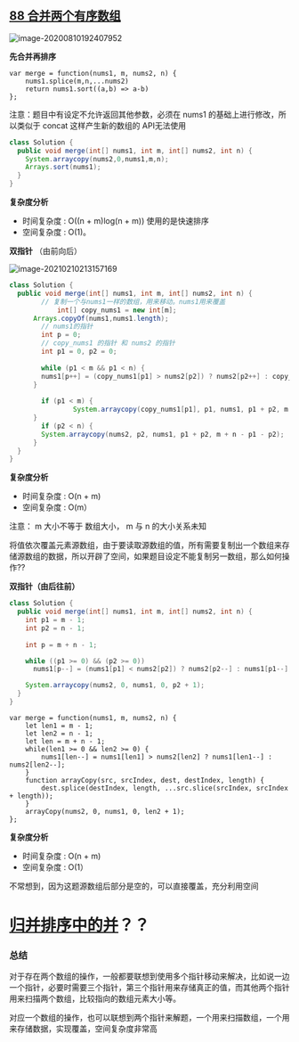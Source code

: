 

## [88 合并两个有序数组](https://leetcode-cn.com/problems/merge-sorted-array/)

![image-20200810192407952](/Users/yummy/web开发/GitHub/algorithm/基础篇/数组/数组.assets/image-20200810192407952.png)

**先合并再排序**

```JS
var merge = function(nums1, m, nums2, n) {
    nums1.splice(m,n,...nums2)
    return nums1.sort((a,b) => a-b)
};
```

注意：题目中有设定不允许返回其他参数，必须在  nums1 的基础上进行修改，所以类似于 concat 这样产生新的数组的 API无法使用

```Java
class Solution {
  public void merge(int[] nums1, int m, int[] nums2, int n) {
    System.arraycopy(nums2,0,nums1,m,n);
    Arrays.sort(nums1);
  }
}
```

**复杂度分析**

- 时间复杂度 : O((n + m)log(n + m))	 使用的是快速排序
- 空间复杂度 : O(1)。

**双指针** （由前向后）

![image-20210210213157169](/Users/yummy/web开发/文章笔记/typora-notes/Typora笔记/算法/LeetCode（Lucifer）/基础篇/数组.assets/image-20210210213157169.png)

```Java
class Solution {
  public void merge(int[] nums1, int m, int[] nums2, int n) {
    	// 复制一个与nums1一样的数组，用来移动。nums1用来覆盖
			int[] copy_nums1 = new int[m];
      Arrays.copyOf(nums1,nums1.length);
    	// nums1的指针
    	int p = 0;
    	// copy_nums1 的指针 和 nums2 的指针
    	int p1 = 0, p2 = 0;
    
    	while (p1 < m && p1 < n) {
        nums1[p++] = (copy_nums1[p1] > nums2[p2]) ? nums2[p2++] : copy_nums1[p1++];
      }
    
    	if (p1 < m) {
				System.arraycopy(copy_nums1[p1], p1, nums1, p1 + p2, m + n - p1 - p2)
      }
    	if (p2 < n) {
      	System.arraycopy(nums2, p2, nums1, p1 + p2, m + n - p1 - p2);
      }
  }
}
```

**复杂度分析**

- 时间复杂度 : O(n + m)
- 空间复杂度 : O(m）

注意： m 大小不等于 数组大小， m 与 n 的大小关系未知

将值依次覆盖元素源数组，由于要读取源数组的值，所有需要复制出一个数组来存储源数组的数据，所以开辟了空间，如果题目设定不能复制另一数组，那么如何操作??

**双指针（由后往前）**

```Java
class Solution {
  public void merge(int[] nums1, int m, int[] nums2, int n) {
    int p1 = m - 1;
    int p2 = n - 1;
    
    int p = m + n - 1;

    while ((p1 >= 0) && (p2 >= 0))
      nums1[p--] = (nums1[p1] < nums2[p2]) ? nums2[p2--] : nums1[p1--];

    System.arraycopy(nums2, 0, nums1, 0, p2 + 1);
  }
}
```

```JS
var merge = function(nums1, m, nums2, n) {
    let len1 = m - 1;
    let len2 = n - 1;
    let len = m + n - 1;
    while(len1 >= 0 && len2 >= 0) {
        nums1[len--] = nums1[len1] > nums2[len2] ? nums1[len1--] : nums2[len2--];
    }
    function arrayCopy(src, srcIndex, dest, destIndex, length) {
        dest.splice(destIndex, length, ...src.slice(srcIndex, srcIndex + length));
    }
    arrayCopy(nums2, 0, nums1, 0, len2 + 1);
};
```

**复杂度分析**

- 时间复杂度 : O(n + m)
- 空间复杂度 : O(1）

不常想到，因为这题源数组后部分是空的，可以直接覆盖，充分利用空间

# [归并排序中的并](https://leetcode-cn.com/problems/merge-sorted-array/solution/shou-hui-tu-jie-gui-bing-pai-xu-zhong-de-bing-by-h/)？？

### 总结

对于存在两个数组的操作，一般都要联想到使用多个指针移动来解决，比如说一边一个指针，必要时需要三个指针，第三个指针用来存储真正的值，而其他两个指针用来扫描两个数组，比较指向的数组元素大小等。

对应一个数组的操作，也可以联想到两个指针来解题，一个用来扫描数组，一个用来存储数据，实现覆盖，空间复杂度非常高